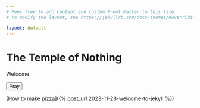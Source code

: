 ```yaml
---
# Feel free to add content and custom Front Matter to this file.
# To modify the layout, see https://jekyllrb.com/docs/themes/#overriding-theme-defaults

layout: default
---
```


# The Temple of Nothing

Welcome

<button name="Pray">Pray</button>

[How to make pizza]({% post_url 2023-11-28-welcome-to-jekyll %})
